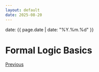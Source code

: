```yaml
---
layout: default
date: 2025-08-20
---
```


date: {{ page.date | date: "%Y.%m.%d" }}

# Formal Logic Basics


<div class="pagination">
  <a href="{{ '/P/logic/logic_content.html' | relative_url }}" class="prev-button">Previous</a>
</div>